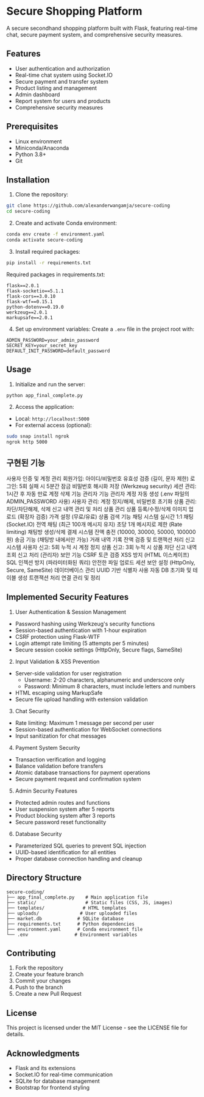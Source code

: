# Secure Shopping Platform

A secure secondhand shopping platform built with Flask, featuring real-time chat, secure payment system, and comprehensive security measures.

## Features

- User authentication and authorization
- Real-time chat system using Socket.IO
- Secure payment and transfer system
- Product listing and management
- Admin dashboard
- Report system for users and products
- Comprehensive security measures

## Prerequisites

- Linux environment
- Miniconda/Anaconda
- Python 3.8+
- Git

## Installation

1. Clone the repository:
```bash
git clone https://github.com/alexanderwangamja/secure-coding
cd secure-coding
```

2. Create and activate Conda environment:
```bash
conda env create -f environment.yaml
conda activate secure-coding
```

3. Install required packages:
```bash
pip install -r requirements.txt
```

Required packages in requirements.txt:
```
flask==2.0.1
flask-socketio==5.1.1
flask-cors==3.0.10
flask-wtf==0.15.1
python-dotenv==0.19.0
werkzeug==2.0.1
markupsafe==2.0.1
```

4. Set up environment variables:
Create a `.env` file in the project root with:
```
ADMIN_PASSWORD=your_admin_password
SECRET_KEY=your_secret_key
DEFAULT_INIT_PASSWORD=default_password
```

## Usage

1. Initialize and run the server:
```bash
python app_final_complete.py
```

2. Access the application:
- Local: `http://localhost:5000`
- For external access (optional):
```bash
sudo snap install ngrok
ngrok http 5000
```
## 구현된 기능
사용자 인증 및 계정 관리
회원가입: 아이디/비밀번호 유효성 검증 (길이, 문자 제한)
로그인: 5회 실패 시 5분간 잠금
비밀번호 해시화 저장 (Werkzeug security)
세션 관리: 1시간 후 자동 만료
계정 삭제 기능
관리자 기능
관리자 계정 자동 생성 (.env 파일의 ADMIN_PASSWORD 사용)
사용자 관리: 계정 정지/해제, 비밀번호 초기화
상품 관리: 차단/차단해제, 삭제
신고 내역 관리 및 처리
상품 관리
상품 등록/수정/삭제
이미지 업로드 (확장자 검증)
가격 설정 (무료/유료)
상품 검색 기능
채팅 시스템
실시간 1:1 채팅 (Socket.IO)
전역 채팅 (최근 100개 메시지 유지)
초당 1개 메시지로 제한 (Rate limiting)
채팅방 생성/삭제
결제 시스템
잔액 충전 (10000, 30000, 50000, 100000원)
송금 기능 (채팅방 내에서만 가능)
거래 내역 기록
잔액 검증 및 트랜잭션 처리
신고 시스템
사용자 신고: 5회 누적 시 계정 정지
상품 신고: 3회 누적 시 상품 차단
신고 내역 조회
신고 처리 (관리자)
보안 기능
CSRF 토큰 검증
XSS 방지 (HTML 이스케이프)
SQL 인젝션 방지 (파라미터화된 쿼리)
안전한 파일 업로드
세션 보안 설정 (HttpOnly, Secure, SameSite)
데이터베이스 관리
UUID 기반 식별자 사용
자동 DB 초기화 및 테이블 생성
트랜잭션 처리
연결 관리 및 정리

## Implemented Security Features

1. User Authentication & Session Management
- Password hashing using Werkzeug's security functions
- Session-based authentication with 1-hour expiration
- CSRF protection using Flask-WTF
- Login attempt rate limiting (5 attempts per 5 minutes)
- Secure session cookie settings (HttpOnly, Secure flags, SameSite)

2. Input Validation & XSS Prevention
- Server-side validation for user registration
  - Username: 2-20 characters, alphanumeric and underscore only
  - Password: Minimum 8 characters, must include letters and numbers
- HTML escaping using MarkupSafe
- Secure file upload handling with extension validation

3. Chat Security
- Rate limiting: Maximum 1 message per second per user
- Session-based authentication for WebSocket connections
- Input sanitization for chat messages

4. Payment System Security
- Transaction verification and logging
- Balance validation before transfers
- Atomic database transactions for payment operations
- Secure payment request and confirmation system

5. Admin Security Features
- Protected admin routes and functions
- User suspension system after 5 reports
- Product blocking system after 3 reports
- Secure password reset functionality

6. Database Security
- Parameterized SQL queries to prevent SQL injection
- UUID-based identification for all entities
- Proper database connection handling and cleanup

## Directory Structure

```
secure-coding/
├── app_final_complete.py    # Main application file
├── static/                  # Static files (CSS, JS, images)
├── templates/              # HTML templates
├── uploads/               # User uploaded files
├── market.db             # SQLite database
├── requirements.txt      # Python dependencies
├── environment.yaml      # Conda environment file
└── .env                 # Environment variables
```

## Contributing

1. Fork the repository
2. Create your feature branch
3. Commit your changes
4. Push to the branch
5. Create a new Pull Request

## License

This project is licensed under the MIT License - see the LICENSE file for details.

## Acknowledgments

- Flask and its extensions
- Socket.IO for real-time communication
- SQLite for database management
- Bootstrap for frontend styling

